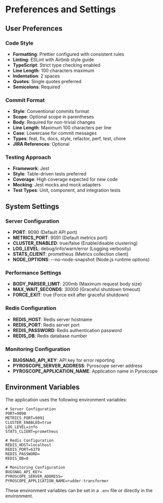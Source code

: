 # Preferences and Settings

## User Preferences

### Code Style
- **Formatting**: Prettier configured with consistent rules
- **Linting**: ESLint with Airbnb style guide
- **TypeScript**: Strict type checking enabled
- **Line Length**: 100 characters maximum
- **Indentation**: 2 spaces
- **Quotes**: Single quotes preferred
- **Semicolons**: Required

### Commit Format
- **Style**: Conventional commits format
- **Scope**: Optional scope in parentheses
- **Body**: Required for non-trivial changes
- **Line Length**: Maximum 100 characters per line
- **Case**: Lowercase for commit messages
- **Types**: feat, fix, docs, style, refactor, perf, test, chore
- **JIRA References**: Optional

### Testing Approach
- **Framework**: Jest
- **Style**: Table-driven tests preferred
- **Coverage**: High coverage expected for new code
- **Mocking**: Jest mocks and mock adapters
- **Test Types**: Unit, component, and integration tests

## System Settings

### Server Configuration
- **PORT**: 9090 (Default API port)
- **METRICS_PORT**: 9091 (Default metrics port)
- **CLUSTER_ENABLED**: true/false (Enable/disable clustering)
- **LOG_LEVEL**: debug/info/warn/error (Logging verbosity)
- **STATS_CLIENT**: prometheus (Metrics collection client)
- **NODE_OPTIONS**: --no-node-snapshot (Node.js runtime options)

### Performance Settings
- **BODY_PARSER_LIMIT**: 200mb (Maximum request body size)
- **MAX_WAIT_SECONDS**: 30000 (Graceful shutdown timeout)
- **FORCE_EXIT**: true (Force exit after graceful shutdown)

### Redis Configuration
- **REDIS_HOST**: Redis server hostname
- **REDIS_PORT**: Redis server port
- **REDIS_PASSWORD**: Redis authentication password
- **REDIS_DB**: Redis database number

### Monitoring Configuration
- **BUGSNAG_API_KEY**: API key for error reporting
- **PYROSCOPE_SERVER_ADDRESS**: Pyroscope server address
- **PYROSCOPE_APPLICATION_NAME**: Application name in Pyroscope

## Environment Variables

The application uses the following environment variables:

```
# Server Configuration
PORT=9090
METRICS_PORT=9091
CLUSTER_ENABLED=true
LOG_LEVEL=info
STATS_CLIENT=prometheus

# Redis Configuration
REDIS_HOST=localhost
REDIS_PORT=6379
REDIS_PASSWORD=
REDIS_DB=0

# Monitoring Configuration
BUGSNAG_API_KEY=
PYROSCOPE_SERVER_ADDRESS=
PYROSCOPE_APPLICATION_NAME=rudder-transformer
```

These environment variables can be set in a `.env` file or directly in the environment.
